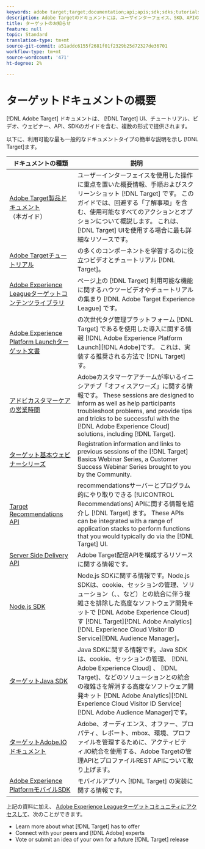 ```yaml
---
keywords: adobe target;target;documentation;api;apis;sdk;sdks;tutorials;doc;documentation
description: Adobe Targetのドキュメントには、ユーザインターフェイス、SKD、APIの概要、チュートリアル、ガイドなど、複数の形式が用意されています。
title: ターゲットのお知らせ
feature: null
topic: Standard
translation-type: tm+mt
source-git-commit: a51addc6155f2681f01f2329b25d72327de36701
workflow-type: tm+mt
source-wordcount: '471'
ht-degree: 2%

---
```



# ターゲットドキュメントの概要

[!DNL Adobe Target] ドキュメントは、 [!DNL Target] UI、チュートリアル、ビデオ、ウェビナー、API、SDKのガイドを含む、複数の形式で提供されます。

以下に、利用可能な最も一般的なドキュメントタイプの簡単な説明を示し [!DNL Target]ます。

| ドキュメントの種類 | 説明 |
| --- | --- |
| [Adobe Target製品ドキュメント](/help/target-home.md)<br>（本ガイド） | ユーザーインターフェイスを使用した操作に重点を置いた概要情報、手順およびスクリーンショット [!DNL Target] です。 このガイドでは、回避する「了解事項」を含む、使用可能なすべてのアクションとオプションについて概説します。 これは、 [!DNL Target] UIを使用する場合に最も詳細なリソースです。 |
| [Adobe Targetチュートリアル](https://docs.adobe.com/content/help/en/target-learn/tutorials/overview.html) | の多くのコンポーネントを学習するのに役立つビデオとチュートリアル [!DNL Target]。 |
| [Adobe Experience Leagueターゲットコンテンツライブラリ](https://guided.adobe.com/#recommended/solutions/target) | ページ上の [!DNL Target] 利用可能な機能に関するハウツービデオやチュートリアルの集まり [!DNL Adobe Target Experience League] です。 |
| [Adobe Experience Platform Launchターゲット文書](/help/c-implementing-target/c-implementing-target-for-client-side-web/how-to-deployatjs/cmp-implementing-target-using-adobe-launch.md) | の次世代タグ管理プラットフォーム [!DNL Target] であるを使用した導入に関する情報 [!DNL Adobe Experience Platform Launch][!DNL Adobe]です。 これは、実装する推奨される方法で [!DNL Target]す。 |
| [アドビカスタマーケアの営業時間](/help/cmp-resources-and-contact-information.md#concept_58EA30379D3B48C4848BA2A8C464A5B7) | Adobeカスタマーケアチームが率いるイニシアチブ「オフィスアワーズ」に関する情報です。 These sessions are designed to inform as well as help participants troubleshoot problems, and provide tips and tricks to be successful with the [!DNL Adobe Experience Cloud] solutions, including [!DNL Target]. |
| [ターゲット基本ウェビナーシリーズ](https://landing.adobe.com/acs/2018/na/adobe-target/registration.html) | Registration information and links to previous sessions of the [!DNL Target] Basics Webinar Series, a Customer Success Webinar Series brought to you by the Community. |
| [Target Recommendations API](https://developers.adobetarget.com/api/recommendations/) | recommendationsサーバーとプログラム的にやり取りできる [!UICONTROL Recommendations] APIに関する情報を紹介し [!DNL Target] ます。 These APIs can be integrated with a range of application stacks to perform functions that you would typically do via the [!DNL Target] UI. |
| [Server Side Delivery API](https://developers.adobetarget.com/api/delivery-api/) | Adobe Target配信APIを構成するリソースに関する情報です。 |
| [Node.js SDK](https://github.com/adobe/target-nodejs-sdk) | Node.js SDKに関する情報です。Node.js SDKは、cookie、セッションの管理、ソリューション（、、など）との統合に伴う複雑さを排除した高度なソフトウェア開発キットで [!DNL Adobe Experience Cloud] す [!DNL Target][!DNL Adobe Analytics][!DNL Experience Cloud Visitor ID Service][!DNL Audience Manager]。 |
| [ターゲットJava SDK](https://github.com/adobe/target-java-sdk) | Java SDKに関する情報です。Java SDKは、cookie、セッションの管理、 [!DNL Adobe Experience Cloud] 、 [!DNL Target]、などのソリューションとの統合の複雑さを解消する高度なソフトウェア開発キット [!DNL Adobe Analytics][!DNL Experience Cloud Visitor ID Service][!DNL Adobe Audience Manager]です。 |
| [ターゲットAdobe.IOドキュメント](http://developers.adobetarget.com/api/#introduction) | Adobe、オーディエンス、オファー、プロパティ、レポート、mbox、環境、プロファイルを管理するために、アクティビティ.IO統合を使用する、Adobe Targetの管理APIとプロファイルREST APIについて取り上げます。 |
| [Adobe Experience PlatformモバイルSDK](https://aep-sdks.gitbook.io/docs/using-mobile-extensions/adobe-target) | モバイルアプリへ [!DNL Target] の実装に関する情報です。 |

上記の資料に加え、 [Adobe Experience Leagueターゲットコミュニティにアクセスして](https://experienceleaguecommunities.adobe.com/t5/adobe-target/ct-p/adobe-target-community)、次のことができます。

* Learn more about what [!DNL Target] has to offer
* Connect with your peers and [!DNL Adobe] experts
* Vote or submit an idea of your own for a future [!DNL Target] release